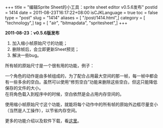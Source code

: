 +++
title = "编辑Sprite Sheet的小工具：sprite sheet editor v0.5.6发布"
postid = 1414
date = 2011-08-23T16:17:22+08:00
isCJKLanguage = true
toc = false
type = "post"
slug = "1414"
aliases = [ "/post/1414.html",]
category = [ "technology",]
tag = [ "air", "bitmapdata", "spritesheet",]
+++


**2011-08-23：v0.5.6版发布**

1.  加入缩小帧原始尺寸的功能；
2.  删除帧后，会立即更新Sheet预览；
3.  解决一些bug。

所有帧的原始尺寸是一个很有用的功能，例子：

一个角色的动作是由多帧组成的，为了配合占用最大空间的那一帧，每一帧中都会有一些多余的空白。虽然可以使用“修剪空白”功能来删除这些空白，但这只能降低保存的文件的大小。  
在将角色载入到程序中的时候，空白依然是会占用内存空间的。  

使用缩小帧原始尺寸这个功能，就能将每个动作中的所有帧的原始外边框尽量变小（当然是人工操作），以节省内存空间。

更多的功能介绍以及软件下载，看[这里](https://blog.zengrong.net/spritesheeteditor/ "Sprite Sheet Editor")。

